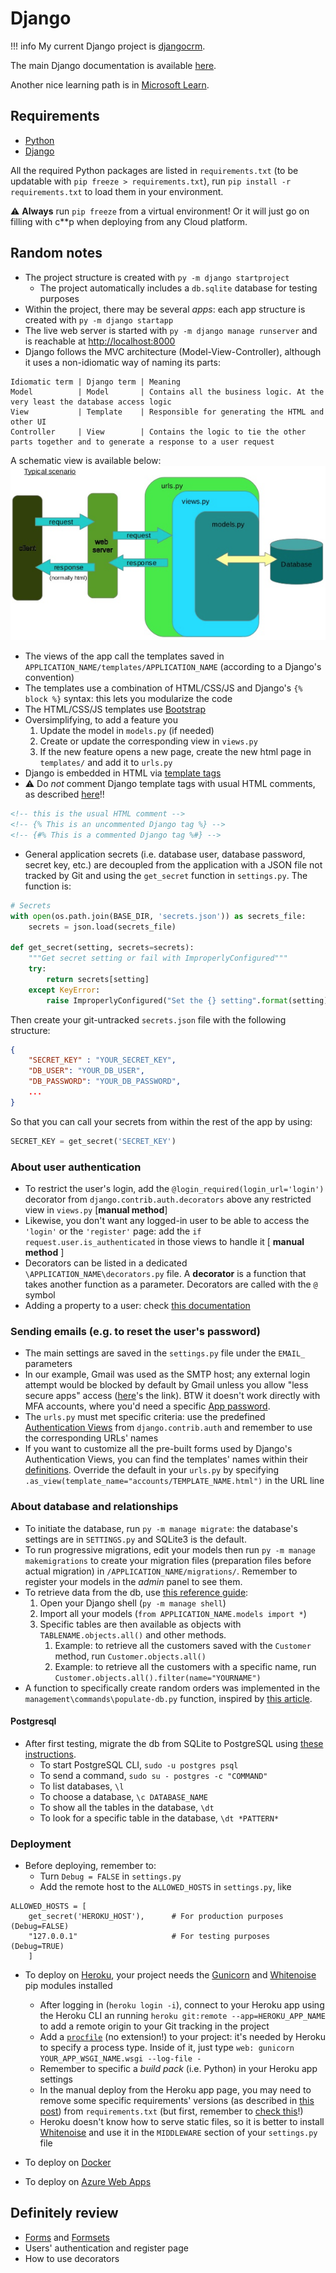 # Django

!!! info
    My current Django project is [djangocrm](https://github.com/sannae/djangocrm).

The main Django documentation is available [here](https://docs.djangoproject.com/en/).

Another nice learning path is in [Microsoft Learn](https://docs.microsoft.com/en-us/learn/paths/django-create-data-driven-websites/).

## Requirements
* [Python](https://www.python.org/downloads/)
* [Django](https://www.djangoproject.com/download/)

All the required Python packages are listed in `requirements.txt` (to be updatable with `pip freeze > requirements.txt`), run `pip install -r requirements.txt` to load them in your environment.

<a name="pip-freeze-warning">:warning:</a> **Always** run `pip freeze` from a virtual environment! Or it will just go on filling with c**p when deploying from any Cloud platform.

## Random notes
* The project structure is created with `py -m django startproject`
    * The project automatically includes a `db.sqlite` database for testing purposes
* Within the project, there may be several *apps*: each app structure is created with `py -m django startapp`
* The live web server is started with `py -m django manage runserver` and is reachable at <http://localhost:8000>
* Django follows the MVC architecture (Model-View-Controller), although it uses a non-idiomatic way of naming its parts:  
```
Idiomatic term | Django term | Meaning
Model          | Model       | Contains all the business logic. At the very least the database access logic
View           | Template    | Responsible for generating the HTML and other UI
Controller     | View        | Contains the logic to tie the other parts together and to generate a response to a user request
```
A schematic view is available below:
![Django Structure](../images/django-structure.png)
* The views of the app call the templates saved in `APPLICATION_NAME/templates/APPLICATION_NAME` (according to a Django's convention)
* The templates use a combination of HTML/CSS/JS and Django's `{% block %}` syntax: this lets you modularize the code
* The HTML/CSS/JS templates use [Bootstrap](https://getbootstrap.com/docs/5.1/getting-started/introduction/)
* Oversimplifying, to add a feature you
  1) Update the model in `models.py` (if needed)
  2) Create or update the corresponding view in `views.py`
  3) If the new feature opens a new page, create the new html page in `templates/` and add it to `urls.py`
* Django is embedded in HTML via [template tags](https://docs.djangoproject.com/en/3.2/ref/templates/builtins/)
* :warning: Do _not_ comment Django template tags with usual HTML comments, as described [here](https://stackoverflow.com/questions/62793267/reverse-for-create-order-with-no-arguments-not-found)!! 
```html
<!-- this is the usual HTML comment -->
<!-- {% This is an uncommented Django tag %} -->
<!-- {#% This is a commented Django tag %#} -->
```
* General application secrets (i.e. database user, database password, secret key, etc.) are decoupled from the application with a JSON file not tracked by Git and using the `get_secret` function in `settings.py`. The function is:
```python
# Secrets
with open(os.path.join(BASE_DIR, 'secrets.json')) as secrets_file:
    secrets = json.load(secrets_file)

def get_secret(setting, secrets=secrets):
    """Get secret setting or fail with ImproperlyConfigured"""
    try:
        return secrets[setting]
    except KeyError:
        raise ImproperlyConfigured("Set the {} setting".format(setting))
```
Then create your git-untracked `secrets.json` file with the following structure:
```json
{
    "SECRET_KEY" : "YOUR_SECRET_KEY",
    "DB_USER": "YOUR_DB_USER",
    "DB_PASSWORD": "YOUR_DB_PASSWORD",
    ...
}
```
So that you can call your secrets from within the rest of the app by using:
```python
SECRET_KEY = get_secret('SECRET_KEY')
```

### About user authentication
* To restrict the user's login, add the `@login_required(login_url='login')` decorator from `django.contrib.auth.decorators` above any restricted view in `views.py` [**manual method**]
* Likewise, you don't want any logged-in user to be able to access the `'login'` or the `'register'` page: add the `if request.user.is_authenticated` in those views to handle it [ **manual method** ]
* Decorators can be listed in a dedicated `\APPLICATION_NAME\decorators.py` file. A **decorator** is a function that takes another function as a parameter. Decorators are called with the `@` symbol
* Adding a property to a user: check [this documentation](https://docs.djangoproject.com/en/dev/topics/auth/customizing/#extending-the-existing-user-model)

### Sending emails (e.g. to reset the user's password)
* The main settings are saved in the `settings.py` file under the `EMAIL_` parameters
* In our example, Gmail was used as the SMTP host; any external login attempt would be blocked by default by Gmail unless you allow "less secure apps" access ([here](https://myaccount.google.com/lesssecureapps)'s the link). BTW it doesn't work directly with MFA accounts, where you'd need a specific [App password](https://support.google.com/accounts/answer/185833?hl=en).
* The `urls.py` must met specific criteria: use the predefined [Authentication Views](https://docs.djangoproject.com/en/3.2/topics/auth/default/#module-django.contrib.auth.views) from `django.contrib.auth` and remember to use the corresponding URLs' names
* If you want to customize all the pre-built forms used by Django's Authentication Views, you can find the templates' names within their [definitions](https://github.com/django/django/blob/master/django/contrib/auth/views.py). Override the default in your `urls.py` by specifying `.as_view(template_name="accounts/TEMPLATE_NAME.html")` in the URL line

### About database and relationships
* To initiate the database, run `py -m manage migrate`: the database's settings are in `SETTINGS.py` and SQLite3 is the default.
* To run progressive migrations, edit your models then run `py -m manage makemigrations` to create your migration files (preparation files before actual migration) in `/APPLICATION_NAME/migrations/`. Remember to register your models in the _admin_ panel to see them.
* To retrieve data from the db, use [this reference guide](https://docs.djangoproject.com/en/2.2/ref/models/querysets):
  1) Open your Django shell (`py -m manage shell`)
  2) Import all your models (`from APPLICATION_NAME.models import *`)
  3) Specific tables are then available as objects with `TABLENAME.objects.all()` and other methods. 
     1) Example: to retrieve all the customers saved with the `Customer` method, run `Customer.objects.all()`
     2) Example: to retrieve all the customers with a specific name, run `Customer.objects.all().filter(name="YOURNAME")`
* A function to specifically create random orders was implemented in the `management\commands\populate-db.py` function, inspired by [this article](https://testdriven.io/blog/django-charts/).

#### Postgresql
* After first testing, migrate the db from SQLite to PostgreSQL using [these instructions](https://medium.com/djangotube/django-sqlite-to-postgresql-database-migration-e3c1f76711e1).
    * To start PostgreSQL CLI, `sudo -u postgres psql`
    * To send a command, `sudo su - postgres -c "COMMAND"` 
    * To list databases, `\l`
    * To choose a database, `\c DATABASE_NAME`
    * To show all the tables in the database, `\dt`
    * To look for a specific table in the database, `\dt *PATTERN*`

### Deployment
* Before deploying, remember to:
    * Turn `Debug = FALSE` in `settings.py`
    * Add the remote host to the `ALLOWED_HOSTS` in `settings.py`, like
```
ALLOWED_HOSTS = [
    get_secret('HEROKU_HOST'),      # For production purposes (Debug=FALSE)
    "127.0.0.1"                     # For testing purposes (Debug=TRUE)
    ]
```

* To deploy on [Heroku](https://www.heroku.com/), your project needs the [Gunicorn](https://gunicorn.org/) and [Whitenoise](http://whitenoise.evans.io/en/stable/) pip modules installed
    * After logging in (`heroku login -i`), connect to your Heroku app using the Heroku CLI an running `heroku git:remote --app=HEROKU_APP_NAME` to add a remote origin to your Git tracking in the project
    * Add a [`procfile`](https://devcenter.heroku.com/articles/procfile) (no extension!) to your project: it's needed by Heroku to specify a process type. Inside of it, just type `web: gunicorn YOUR_APP_WSGI_NAME.wsgi --log-file -`
    * Remember to specific a _build pack_ (i.e. Python) in your Heroku app settings
    * In the manual deploy from the Heroku app page, you may need to remove some specific requirements' versions (as described in [this post](https://stackoverflow.com/questions/47304291/heroku-upload-could-not-find-a-version-that-satisfies-the-requirement-anaconda/56754565)) from `requirements.txt` (but first, remember to [check this](#pip-freeze-warning)!)
    * Heroku doesn't know how to serve static files, so it is better to install [Whitenoise](http://whitenoise.evans.io/en/stable/) and use it in the `MIDDLEWARE` section of your `settings.py` file

* To deploy on [Docker](https://www.docker.com/)

* To deploy on [Azure Web Apps](https://docs.microsoft.com/en-us/learn/modules/django-deployment/)

## **Definitely** review
* [Forms](https://docs.djangoproject.com/en/3.2/topics/forms/) and [Formsets](https://docs.djangoproject.com/en/3.2/topics/forms/formsets/)
* Users' authentication and register page
* How to use decorators